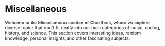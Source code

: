 # Miscellaneous

Welcome to the Miscellaneous section of ChenBook, where we explore diverse topics that don't fit neatly into our main categories of music, coding, history, and science. This section covers interesting ideas, random knowledge, personal insights, and other fascinating subjects.
